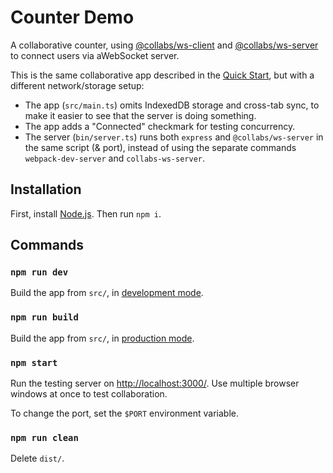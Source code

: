 # Counter Demo

A collaborative counter, using [@collabs/ws-client](https://www.npmjs.com/package/@collabs/ws-client) and [@collabs/ws-server](https://www.npmjs.com/package/@collabs/ws-server) to connect users via aWebSocket server.

This is the same collaborative app described in the [Quick Start](https://collabs.readthedocs.io/en/latest/quick_start.html), but with a different network/storage setup:

- The app (`src/main.ts`) omits IndexedDB storage and cross-tab sync, to make it easier to see that the server is doing something.
- The app adds a "Connected" checkmark for testing concurrency.
- The server (`bin/server.ts`) runs both `express` and `@collabs/ws-server` in the same script (& port), instead of using the separate commands `webpack-dev-server` and `collabs-ws-server`.

## Installation

First, install [Node.js](https://nodejs.org/). Then run `npm i`.

## Commands

### `npm run dev`

Build the app from `src/`, in [development mode](https://webpack.js.org/guides/development/).

### `npm run build`

Build the app from `src/`, in [production mode](https://webpack.js.org/guides/production/).

### `npm start`

Run the testing server on [http://localhost:3000/](http://localhost:3000/). Use multiple browser windows at once to test collaboration.

To change the port, set the `$PORT` environment variable.

### `npm run clean`

Delete `dist/`.
